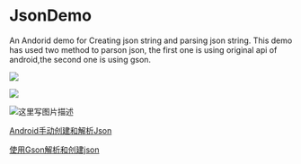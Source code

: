 # JsonDemo
An Andorid demo for Creating json string and parsing json string.
This demo has used two method to parson json, the first one is using original api of android,the second one is using gson.

![](http://img.blog.csdn.net/20170609103850501?watermark/2/text/aHR0cDovL2Jsb2cuY3Nkbi5uZXQvdTAxMzAwNTc5MQ==/font/5a6L5L2T/fontsize/400/fill/I0JBQkFCMA==/dissolve/70/gravity/SouthEast)

![](http://img.blog.csdn.net/20170609104008736?watermark/2/text/aHR0cDovL2Jsb2cuY3Nkbi5uZXQvdTAxMzAwNTc5MQ==/font/5a6L5L2T/fontsize/400/fill/I0JBQkFCMA==/dissolve/70/gravity/SouthEast)

![这里写图片描述](http://img.blog.csdn.net/20170609104026861?watermark/2/text/aHR0cDovL2Jsb2cuY3Nkbi5uZXQvdTAxMzAwNTc5MQ==/font/5a6L5L2T/fontsize/400/fill/I0JBQkFCMA==/dissolve/70/gravity/SouthEast)

[Android手动创建和解析Json](http://blog.csdn.net/u013005791/article/details/72904217)

[使用Gson解析和创建json](http://blog.csdn.net/u013005791/article/details/72935511)
